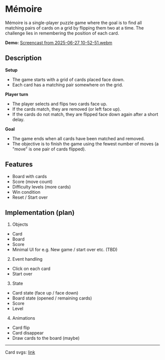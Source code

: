 # Mémoire

Mémoire is a single-player puzzle game where the goal is to find all matching pairs of cards on a grid by flipping them two at a time. The challenge lies in remembering the position of each card.

**Demo:**
[Screencast from 2025-06-27 10-52-51.webm](https://github.com/user-attachments/assets/14e68fb6-6566-45a2-a877-1be632875780)

## Description

**Setup**

- The game starts with a grid of cards placed face down.
- Each card has a matching pair somewhere on the grid.

**Player turn**

- The player selects and flips two cards face up.
- If the cards match, they are removed (or left face up).
- If the cards do not match, they are flipped face down again after a short delay.

**Goal**

- The game ends when all cards have been matched and removed.
- The objective is to finish the game using the fewest number of moves (a "move" is one pair of cards flipped).

## Features

- Board with cards
- Score (move count)
- Difficulty levels (more cards)
- Win condition
- Reset / Start over

## Implementation (plan)

1. Objects

- Card
- Board
- Score
- Minimal UI for e.g. New game / start over etc. (TBD)

2. Event handling

- Click on each card
- Start over

3. State

- Card state (face up / face down)
- Board state (opened / remaining cards)
- Score
- Level

4. Animations

- Card flip
- Card disappear
- Draw cards to the board (maybe)

---

Card svgs: [link](https://www.tekeye.uk/playing_cards/svg-playing-cards#google_vignette)

